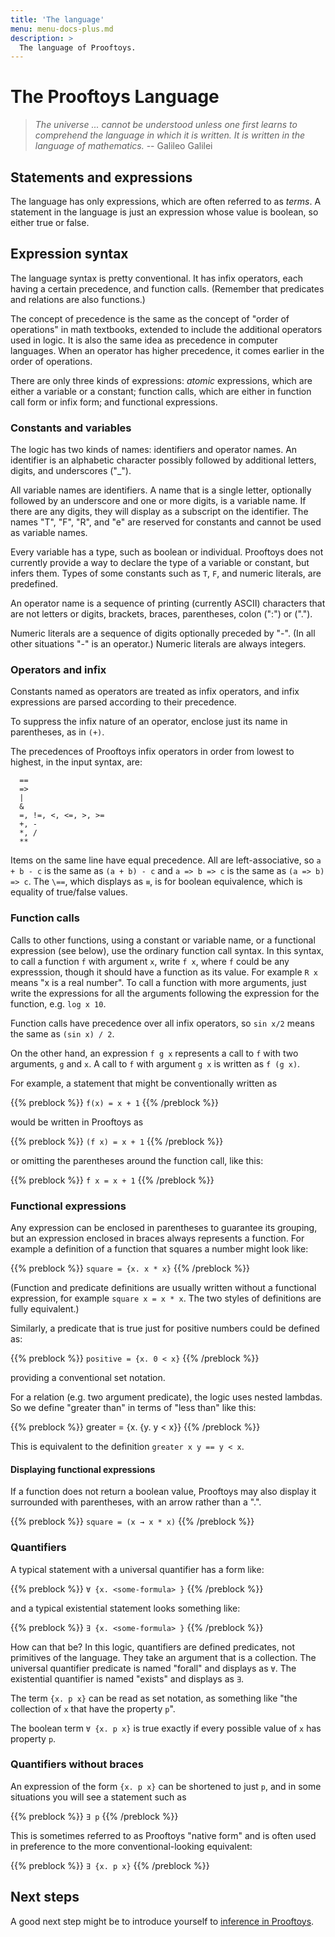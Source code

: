 ```yaml
---
title: 'The language'
menu: menu-docs-plus.md
description: >
  The language of Prooftoys.
---
```


# The Prooftoys Language

> _The universe ... cannot be understood unless one first learns to
> comprehend the language in which it is written.  It is written in
> the language of mathematics._  -- Galileo Galilei

## Statements and expressions

The language has only expressions, which are often referred to as
_terms_.  A statement in the language is just an expression whose
value is boolean, so either true or false.

## Expression syntax

The language syntax is pretty conventional.  It has infix operators,
each having a certain precedence, and function calls.  (Remember that
predicates and relations are also functions.)

The concept of precedence is the same as the concept of "order of
operations" in math textbooks, extended to include the additional
operators used in logic.  It is also the same idea as precedence in
computer languages.  When an operator has higher precedence, it comes
earlier in the order of operations.

There are only three kinds of expressions: _atomic_ expressions, which
are either a variable or a constant; function calls, which are either
in function call form or infix form; and functional expressions.

### Constants and variables

The logic has two kinds of names: identifiers and operator names.  An
identifier is an alphabetic character possibly followed by additional
letters, digits, and underscores ("_").

All variable names are identifiers.  A name that is a single letter,
optionally followed by an underscore and one or more digits, is a
variable name.  If there are any digits, they will display as a
subscript on the identifier.  The names "T", "F", "R", and "e" are
reserved for constants and cannot be used as variable names.

Every variable has a type, such as boolean or individual.  Prooftoys
does not currently provide a way to declare the type of a variable or
constant, but infers them.  Types of some constants such as `T`, `F`,
and numeric literals, are predefined.

An operator name is a sequence of printing (currently ASCII)
characters that are not letters or digits, brackets, braces,
parentheses, colon (":") or (".").

Numeric literals are a sequence of digits optionally preceded by "-".
(In all other situations "-" is an operator.)  Numeric literals are
always integers.

### Operators and infix

Constants named as operators are treated as infix operators, and infix
expressions are parsed according to their precedence.

To suppress the infix nature of an operator, enclose just its name in
parentheses, as in `(+)`.

The precedences of Prooftoys infix operators in order from lowest to
highest, in the input syntax, are:

```\
  ==
  =>
  |
  &
  =, !=, <, <=, >, >=
  +, -
  *, /
  **
```

Items on the same line have equal precedence.  All are
left-associative, so `a + b - c` is the same as `(a + b) - c` and `a
=> b => c` is the same as `(a => b) => c`.  The `\==`, which displays
as `≡`, is for boolean equivalence, which is equality of true/false
values.

### Function calls

Calls to other functions, using a constant or variable name, or a
functional expression (see below), use the ordinary function call
syntax.  In this syntax, to call a function `f` with argument `x`,
write `f x`, where `f` could be any expresssion, though it should have
a function as its value.  For example `R x` means "x is a real
number".  To call a function with more arguments, just write the
expressions for all the arguments following the expression for the
function, e.g.  `log x 10`.

Function calls have precedence over all infix operators, so `sin x/2`
means the same as `(sin x) / 2`.

On the other hand, an expression `f g x` represents a call to `f` with
two arguments, `g` and `x`.  A call to `f` with argument `g x` is
written as `f (g x)`.

For example, a statement that might be conventionally
written as

{{% preblock %}}
`f(x) = x + 1`
{{% /preblock %}}

would be written in Prooftoys as

{{% preblock %}}
`(f x) = x + 1`
{{% /preblock %}}

or omitting the parentheses around the function call, like this:

{{% preblock %}}
`f x = x + 1`
{{% /preblock %}}


### Functional expressions

Any expression can be enclosed in parentheses to guarantee its
grouping, but an expression enclosed in braces always represents a
function.  For example a definition of a function that squares a
number might look like:

{{% preblock %}}
`square = {x. x * x}`
{{% /preblock %}}

(Function and predicate definitions are usually written without a
functional expression, for example `square x = x * x`.  The two
styles of definitions are fully equivalent.)

Similarly, a predicate that is true just for positive numbers could be
defined as:

{{% preblock %}}
`positive = {x. 0 < x}`
{{% /preblock %}}

providing a conventional set notation.


For a relation (e.g. two argument predicate), the logic uses nested lambdas.
So we define "greater than" in terms of "less than" like this:

{{% preblock %}}
greater = {x. {y. y < x}}
{{% /preblock %}}

This is equivalent to the definition `greater x y == y < x`.

#### Displaying functional expressions

If a function does not return a boolean value, Prooftoys may also
display it surrounded with parentheses, with an arrow rather than a
".".

{{% preblock %}}
`square = (x → x * x)`
{{% /preblock %}}

### Quantifiers

A typical statement with a universal quantifier has a form like:

{{% preblock %}}
`∀ {x. <some-formula> }`
{{% /preblock %}}

and a typical existential statement looks something like:

{{% preblock %}}
`∃ {x. <some-formula> }`
{{% /preblock %}}

How can that be?  In this logic, quantifiers are defined predicates,
not primitives of the language.  They take an argument that is a
collection.  The universal quantifier predicate is named "forall" and
displays as `∀`.  The existential quantifier is named "exists" and
displays as `∃`.

The term `{x. p x}` can be read as set notation, as something like
"the collection of `x` that have the property `p`". 

The boolean term `∀ {x. p x}` is true exactly if
every possible value of `x` has property `p`.

### Quantifiers without braces

An expression of the form `{x. p x}` can be shortened to just `p`,
and in some situations you will see a statement such as

{{% preblock %}}
`∃ p`
{{% /preblock %}}

This is sometimes referred to as Prooftoys "native form" and is often
used in preference to the more conventional-looking equivalent:

{{% preblock %}}
`∃ {x. p x}`
{{% /preblock %}}


## Next steps

A good next step might be to introduce yourself to
[inference in Prooftoys](/inference/).
